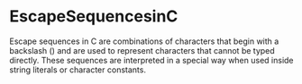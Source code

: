 # EscapeSequencesinC
Escape sequences in C are combinations of characters that begin with a backslash (\) and are used to represent characters that cannot be typed directly. These sequences are interpreted in a special way when used inside string literals or character constants. 

